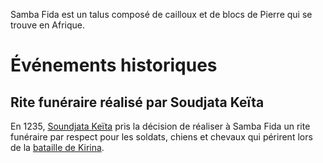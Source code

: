 <!-- TITLE: Samba Fida -->
<!-- SUBTITLE: Présentation du talus Samba Fida -->

Samba Fida est un talus composé de cailloux et de blocs de Pierre qui se trouve en Afrique.

# Événements historiques
## Rite funéraire réalisé par Soudjata Keïta
En 1235, [Soundjata Keïta](/personnalite/homme/noble/souverain/empereur/mali/soundjata-keita) pris la décision de réaliser à Samba Fida un rite funéraire par respect pour les soldats, chiens et chevaux qui périrent lors de la [bataille de Kirina](/histoire/afrique/epoque-medievale/confrontation/bataille-de-kirina).